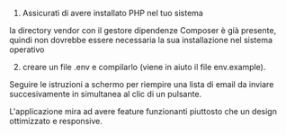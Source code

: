 1) Assicurati di avere installato PHP nel tuo sistema

la directory vendor con il gestore dipendenze Composer è già presente, quindi non dovrebbe essere necessaria la sua installazione nel sistema operativo
 
2) creare un file .env e compilarlo (viene in aiuto il file env.example).

Seguire le istruzioni a schermo per riempire una lista di email da inviare succesivamente in simultanea al clic di un pulsante.

L'applicazione mira ad avere feature funzionanti piuttosto che un design ottimizzato e responsive.